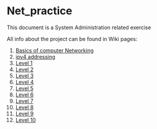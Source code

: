 # Net_practice

This document is a System Administration related exercise

All info about the project can be found in Wiki pages:
1.  [Basics of computer Networking](https://github.com/sarahmss/Net_practice/wiki/Basics-of-computer-networking)
2.  [ipv4 addressing](https://github.com/sarahmss/Net_practice/wiki/IPV4-addressing)
3.  [Level 1](https://github.com/sarahmss/Net_practice/wiki/Level-1)
4.  [Level 2](https://github.com/sarahmss/Net_practice/wiki/Level-2)
5.  [Level 3]()
6.  [Level 4]()
7.  [Level 5]()
8.  [Level 6]()
9.  [Level 7]()
10.  [Level 8]()
11.  [Level 9]()
12.  [Level 10]()
